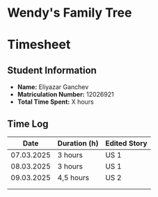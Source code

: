 # Wendy's Family Tree

# Timesheet 

## **Student Information**
- **Name:** Eliyazar Ganchev
- **Matriculation Number:** 12026921
- **Total Time Spent:** X hours

## **Time Log**
| Date       | Duration (h) | Edited Story |
|------------|--------------|--------------|
| 07.03.2025 | 3 hours      | US 1         |
| 08.03.2025 | 3 hours      | US 1         |
| 09.03.2025 | 4,5 hours    | US 2         |
|            |              |              |
|            |              |              |


